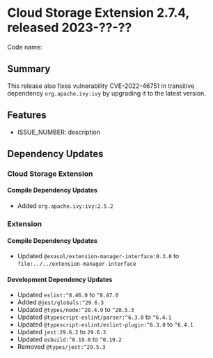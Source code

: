 # Cloud Storage Extension 2.7.4, released 2023-??-??

Code name:

## Summary

This release also fixes vulnerability CVE-2022-46751 in transitive dependency `org.apache.ivy:ivy` by upgrading it to the latest version.

## Features

* ISSUE_NUMBER: description

## Dependency Updates

### Cloud Storage Extension

#### Compile Dependency Updates

* Added `org.apache.ivy:ivy:2.5.2`

### Extension

#### Compile Dependency Updates

* Updated `@exasol/extension-manager-interface:0.3.0` to `file:../../extension-manager-interface`

#### Development Dependency Updates

* Updated `eslint:^8.46.0` to `^8.47.0`
* Added `@jest/globals:^29.6.3`
* Updated `@types/node:^20.4.9` to `^20.5.3`
* Updated `@typescript-eslint/parser:^6.3.0` to `^6.4.1`
* Updated `@typescript-eslint/eslint-plugin:^6.3.0` to `^6.4.1`
* Updated `jest:29.6.2` to `29.6.3`
* Updated `esbuild:^0.19.0` to `^0.19.2`
* Removed `@types/jest:^29.5.3`
